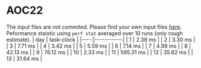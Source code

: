 # AOC22
The input files are not commited. Please find your own input files [here](https://adventofcode.com/).
Peformance staistic using `perf stat` averaged over 10 runs (only rough estimate).
| day | task-clock |
|----:|-----------:|
| 1 |     2.38 ms |
| 2 |     3.30 ms |
| 3 |     7.71 ms |
| 4 |     3.42 ms |
| 5 |     5.59 ms |
| 6 |     7.14 ms |
| 7 |     4.99 ms |
| 8 |    42.13 ms |
| 9 |    76.12 ms |
| 10 |     2.33 ms |
| 11 |   595.31 ms |
| 12 |    35.82 ms |
| 13 |    31.64 ms |
